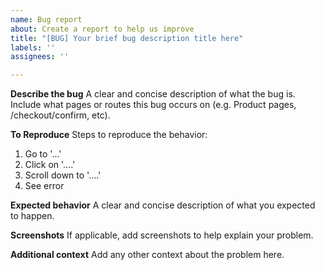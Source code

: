 ```yaml
---
name: Bug report
about: Create a report to help us improve
title: "[BUG] Your brief bug description title here"
labels: ''
assignees: ''

---
```


**Describe the bug**
A clear and concise description of what the bug is. Include what pages or routes this bug occurs on (e.g. Product pages, /checkout/confirm, etc).

**To Reproduce**
Steps to reproduce the behavior:
1. Go to '...'
2. Click on '....'
3. Scroll down to '....'
4. See error

**Expected behavior**
A clear and concise description of what you expected to happen.

**Screenshots**
If applicable, add screenshots to help explain your problem.

**Additional context**
Add any other context about the problem here.
